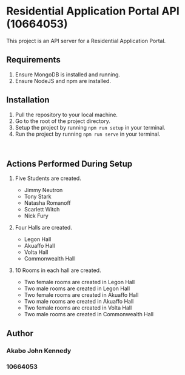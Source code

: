 # Residential Application Portal API (10664053)

This project is an API server for a Residential Application Portal.

## Requirements
1. Ensure MongoDB is installed and running.
2. Ensure NodeJS and npm are installed.

## Installation
1. Pull the repository to your local machine.
2. Go to the root of the project directory.
3. Setup the project by running ```npm run setup``` in your terminal.
4. Run the project by running ```npm run serve``` in your terminal.

```bash
 
```

## Actions Performed During Setup
1. Five Students are created.
   - Jimmy Neutron
   - Tony Stark
   - Natasha Romanoff
   - Scarlett Witch
   - Nick Fury
2. Four Halls are created.
   - Legon Hall
   - Akuaffo Hall
   - Volta Hall
   - Commonwealth Hall

3. 10 Rooms in each hall are created.
   - Two female rooms are created in Legon Hall
   - Two male rooms are created in Legon Hall
   - Two female rooms are created in Akuaffo Hall
   - Two male rooms are created in Akuaffo Hall
   - Two female rooms are created in Volta Hall
   - Two male rooms are created in Commonwealth Hall


## Author
### Akabo John Kennedy
### 10664053
